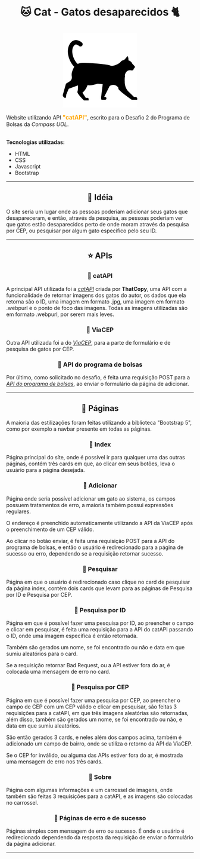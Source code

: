 <head>
    <link rel="preconnect" href="https://fonts.googleapis.com">
    <link rel="preconnect" href="https://fonts.gstatic.com" crossorigin>
    <link href="https://fonts.googleapis.com/css2?family=Comfortaa&family=Lora&family=Titillium+Web:wght@200&display=swap" rel="stylesheet">
</head>

<h1 align="center">

🐱 Cat - Gatos desaparecidos 🐈
</h1>

<div align="center">
    
![Logo](/assets/img/pageIcon.png)
</div>

Website utilizando API <span style="color: orange; font-size: 1.1em">**"catAPI"**</span>, escrito para o Desafio 2 do Programa de Bolsas da *Compass UOL*.<br><br>

**Tecnologias utilizadas:**
* HTML
* CSS
* Javascript
* Bootstrap

<hr>

<h2 align="center">🚀 Idéia</h2>

O síte seria um lugar onde as pessoas poderiam adicionar seus gatos que desapareceram, e então, através da pesquisa, as pessoas poderiam ver que gatos estão desaparecidos perto de onde moram através da pesquisa por CEP, ou pesquisar por algum gato específico pelo seu ID.

<hr>

<h2 align="center">⭐ APIs</h2>

<h3 align="center">🔸 catAPI</h3>

A principal API utilizada foi a *[catAPI](https://github.com/ThatCopy/catAPI)* criada por **ThatCopy**, uma API com a funcionalidade de retornar imagens dos gatos do autor, os dados que ela retorna são o ID, uma imagem em formato .jpg, uma imagem em formato .webpurl e o ponto de foco das imagens. Todas as imagens utilizadas são em formato .webpurl, por serem mais leves.

<h3 align="center">🔸 ViaCEP</h3>

Outra API utilizada foi a do *[ViaCEP](https://viacep.com.br/)*, para a parte de formulário e de pesquisa de gatos por CEP.

<h3 align="center">🔸 API do programa de bolsas</h3>

Por último, como solicitado no desafio, é feita uma requisição POST para a *[API do programa de bolsas](https://prog-bolsas-api.herokuapp.com/)*, ao enviar o formulário da página de adicionar.

<hr>

<h2 align="center">📄 Páginas</h2>

A maioria das estilizações foram feitas utilizando a biblioteca "Bootstrap 5", como por exemplo a navbar presente em todas as páginas.

<h3 align="center">🔹 Index</h3>

Página principal do síte, onde é possível ir para qualquer uma das outras páginas, contém três cards em que, ao clicar em seus botões, leva o 
usuário para a página desejada.

<h3 align="center">🔹 Adicionar</h3>

Página onde seria possível adicionar um gato ao sistema, os campos possuem tratamentos de erro, a maioria também possui expressões regulares. 

O endereço é preenchido automaticamente utilizando a API da ViaCEP após o preenchimento de um CEP válido. 

Ao clicar no botão enviar, é feita uma requisição POST para a API do programa de bolsas, e então o usuário é redirecionado para a página de sucesso ou erro, dependendo se a requisição retornar sucesso.

<h3 align="center">🔹 Pesquisar</h3>

Página em que o usuário é redirecionado caso clique no card de pesquisar da página index, contém dois cards que levam para as páginas de Pesquisa por ID e Pesquisa por CEP.

<h3 align="center">🔹 Pesquisa por ID</h3>

Página em que é possível fazer uma pesquisa por ID, ao preencher o campo e clicar em pesquisar, é feita uma requisição para a API do catAPI passando o ID, onde uma imagem específica é então retornada.

Também são gerados um nome, se foi encontrado ou não e data em que sumiu aleatórios para o card.

Se a requisição retornar Bad Request, ou a API estiver fora do ar, é colocada uma mensagem de erro no card.

<h3 align="center">🔹 Pesquisa por CEP</h3>

Página em que é possível fazer uma pesquisa por CEP, ao preencher o campo de CEP com um CEP válido e clicar em pesquisar, são feitas 3 requisições para a catAPI, em que três imagens aleatórias são retornadas, além disso, também são gerados um nome, se foi encontrado ou não, e data em que sumiu aleatórios.

São então gerados 3 cards, e neles além dos campos acima, também é adicionado um campo de bairro, onde se utiliza o retorno da API da ViaCEP.

Se o CEP for inválido, ou alguma das APIs estiver fora do ar, é mostrada uma mensagem de erro nos três cards.

<h3 align="center">🔹 Sobre</h3>

Página com algumas informações e um carrossel de imagens, onde também são feitas 3 requisições para a catAPI, e as imagens são colocadas no carrossel.

<h3 align="center">🔹 Páginas de erro e de sucesso</h3>

Páginas simples com mensagem de erro ou sucesso. É onde o usuário é redirecionado dependendo da resposta da requisição de enviar o formulário da página adicionar.
<hr>

